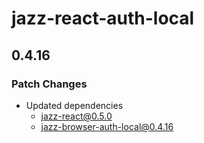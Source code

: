# jazz-react-auth-local

## 0.4.16

### Patch Changes

- Updated dependencies
  - jazz-react@0.5.0
  - jazz-browser-auth-local@0.4.16
